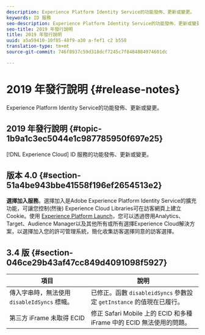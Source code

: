 ```yaml
---
description: Experience Platform Identity Service的功能發佈、更新或變更。
keywords: ID 服務
seo-description: Experience Platform Identity Service的功能發佈、更新或變更。
seo-title: 2019 年發行說明
title: 2019 年發行說明
uuid: a5a59410-10f85-48f9-a30 a-fef1 c2 b558
translation-type: tm+mt
source-git-commit: 746f8937c59d318dcf7245c7f8484884974601dc

---
```



# 2019 年發行說明 {#release-notes}

Experience Platform Identity Service的功能發佈、更新或變更。

## 2019 年發行說明 {#topic-1b9a1c3ec5044e1c987785950f697e25}

[!DNL Experience Cloud] ID 服務的功能發佈、更新或變更。

## 版本 4.0 {#section-51a4be943bbe41558f196ef2654513e2}

**選擇加入服務**。選擇加入是Adobe Experience Platform Identity Service的擴充功能，可讓您控制(然後) Experience Cloud Libraries可在訪客網頁上建立Cookie。使用 [Experience Platform Launch](https://docs.adobelaunch.com/)，您可以透過啓用Analytics、Target、Audience Manager以及其他所有或所有選擇Experience Cloud解決方案，以選擇加入您的許可管理系統，簡化收集訪客選擇同意的訪客選擇。

## 3.4 版 {#section-046ce29b43af47cc849d4091098f5927}

| 項目 | 說明 |
|---|---|
| 傳入字串時，無法使用 `disableIdSyncs` 標幟。 | 已修正。函數 `disableidSyncs` 參數設定 `getInstance` 的值現在已履行。 |
| 第三方 iFrame 未取得 ECID | 修正 Safari Mobile 上的 ECID 和多種 iFrame 中的 ECID 無法使用的問題。 |

